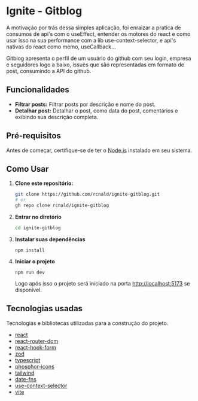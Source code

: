 # Ignite - Gitblog

A motivação por trás dessa simples aplicação, foi enraizar a pratica de consumos de api's com o useEffect, entender os motores do react e como usar isso na sua performance com a lib use-context-selector, e api's nativas do react como memo, useCallback...

Gitblog apresenta o perfil de um usuário do github com seu login, empresa e seguidores logo a baixo, issues que são representadas em formato de post, consumindo a API do github.

## Funcionalidades

- **Filtrar posts:** Filtrar posts por descrição e nome do post.
- **Detalhar post:** Detalhar o post, como data do post, comentários e exibindo sua descrição completa.

## Pré-requisitos

Antes de começar, certifique-se de ter o [Node.js](https://nodejs.org/) instalado em seu sistema.

## Como Usar

1. **Clone este repositório:**
   ```bash
   git clone https://github.com/rcnald/ignite-gitblog.git
   # or
   gh repo clone rcnald/ignite-gitblog
   ```
2. **Entrar no diretório**
    ```bash
    cd ignite-gitblog
    ```
  
3. **Instalar suas dependências**
   
    ```
    npm install
    ```

4. **Iniciar o projeto**
    ```
    npm run dev
    ```
    Logo após isso o projeto será iniciado na porta [http://localhost:5173](http://localhost:5173) se disponível.

## Tecnologias usadas
Tecnologias e bibliotecas utilizadas para a construção do projeto. 
- [react](https://react.dev/)
- [react-router-dom](https://reactrouter.com/en/main)
- [react-hook-form](https://react-hook-form.com/)
- [zod](https://zod.dev/)
- [typescript](https://www.typescriptlang.org/)
- [phosphor-icons](https://phosphoricons.com)
- [tailwind](https://tailwindcss.com/)
- [date-fns](https://date-fns.org/)
- [use-context-selector](https://www.npmjs.com/package/use-context-selector)
- [vite](https://vitejs.dev)